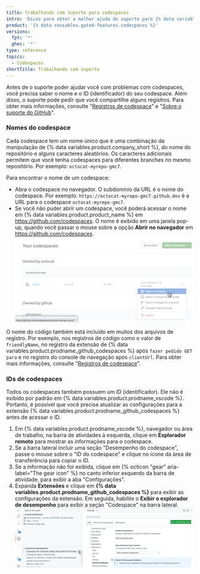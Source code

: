 ```yaml
---
title: Trabalhando com suporte para codespaces
intro: 'Dicas para obter a melhor ajuda do suporte para {% data variables.product.prodname_codespaces %}.'
product: '{% data reusables.gated-features.codespaces %}'
versions:
  fpt: '*'
  ghec: '*'
type: reference
topics:
  - Codespaces
shortTitle: Trabalhando com suporte
---
```


Antes de o suporte poder ajudar você com problemas com codespaces, você precisa saber o nome e o ID (identificador) do seu codespace. Além disso, o suporte pode pedir que você compartilhe alguns registros. Para obter mais informações, consulte "[Registros de codespace](/codespaces/troubleshooting/codespaces-logs)" e "[Sobre o suporte do GitHub](/github/working-with-github-support/about-github-support)".

### Nomes do codespace

Cada codespace tem um nome único que é uma combinação da manipulação de {% data variables.product.company_short %}, do nome do repositório e alguns caracteres aleatórios. Os caracteres adicionais permitem que você tenha codespaces para diferentes branches no mesmo repositório. Por exemplo: `octocat-myrepo-gmc7`.

Para encontrar o nome de um codespace:

- Abra o codespace no navegador. O subdomínio da URL é o nome do codespace. Por exemplo: `https://octocat-myrepo-gmc7.github.dev` é a URL para o codespace `octocat-myrepo-gmc7`.
- Se você não puder abrir um codespace, você poderá acessar o nome em {% data variables.product.product_name %} em https://github.com/codespaces. O nome é exibido em uma janela pop-up, quando você passar o mouse sobre a opção **Abrir no navegador** em https://github.com/codespaces. ![O nome do código exibido ao passar o mouse sobre](/assets/images/help/codespaces/find-codespace-name-github.png)

O nome do código também está incluído em muitos dos arquivos de registro. Por exemplo, nos registros de código como o valor de `friendlyName`, no registro da extensão de {% data variables.product.prodname_github_codespaces %} após `fazer pedido GET para` e no registro do console de navegação após `clientUrl`. Para obter mais informações, consulte "[Registros de codespace](/codespaces/troubleshooting/codespaces-logs)".

### IDs de codespaces

Todos os codespaces também possuem um ID (identificador). Ele não é exibido por padrão em {% data variables.product.prodname_vscode %}. Portanto, é possível que você precise atualizar as configurações para a extensão {% data variables.product.prodname_github_codespaces %} antes de acessar o ID.

1. Em {% data variables.product.prodname_vscode %}, navegador ou área de trabalho, na barra de atividades à esquerda, clique em **Explorador remoto** para mostrar as informações para o codespace.
2. Se a barra lateral incluir uma seção "Desempenho do codespace", passe o mouse sobre o "ID do codespace" e clique no ícone da área de transferência para copiar o ID.
3. Se a informação não for exibida, clique em {% octicon "gear" aria-label="The gear icon" %} no canto inferior esquerdo da barra de atividade, para exibir a aba "Configurações".
4. Expanda **Extensões** e clique em **{% data variables.product.prodname_github_codespaces %}** para exibir as configurações da extensão. Em seguida, habilite o **Exibir o explorador de desempenho** para exibir a seção "Codespace" na barra lateral. ![O ID do codespace e configurações necessárias para exibir informações de desempenho](/assets/images/help/codespaces/find-codespace-id.png)
